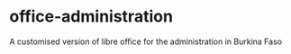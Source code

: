 # office-administration
A customised version of libre office for the administration in Burkina Faso
